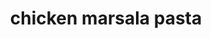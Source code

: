 ---
servings: 6 servings
notes: Can substitute keto friendly pasta option
directions: |-
  * Heat a large pot over medium-high heat
  * Add 2 tablespoons of olive oil and chicken breast
  * Season with salt and pepper to taste
  * Cook until chicken is no longer pink
  * Remove and set aside
  * Add the remaining tablespoon of oil, and the mushrooms and onion to skillet
  * Season with salt and pepper to taste
  * Cook until onions are browned; stirring occasionally
  * Return the chicken to the pot
  * Add the stock, cream, wine, and pasta and bring up to a simmer
  * Add the pasta and cover
  * Simmer until pasta is tender (about 15-20 minutes) stirring occasionally
  * When pasta is tender, stir in parmesan cheese until smooth
  * Remove from heat
  * Garnish with fresh parsley
ingredients: |-
  * 3 tablespoons olive oil
  * 1 ½ pounds boneless skinless chicken breast (cut in chunks)
  * 2 cups sliced white or button mushrooms
  * 1 white onion (sliced)
  * 3 cups chicken stock
  * 1 ½ cups heavy cream
  * 1 cup marsala wine
  * 3 cups uncooked penne pasta
  * 1 cup shredded parmesan cheese
  * salt and pepper (to taste)
  * fresh parsley (optional garnish)
rating:
ease:
category: main course
subcategory: ['pasta', 'italian', 'chicken', 'keto']
href: 'https://www.buzzfeed.com/mikeprice/make-an-amazing-chicken-marsala-pasta-dinner-using-only-one?bffbtasty&ref=bffbtasty&utm_term=.vvnzd3zjy.br09719wz'
totalTime:
cookTime:
prepTime:
title: chicken marsala pasta
path: /chicken-marsala-pasta
---